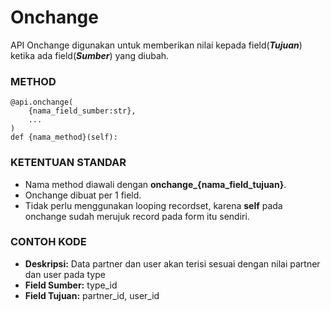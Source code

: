 # Onchange

API Onchange digunakan untuk memberikan nilai kepada field(***Tujuan***) ketika ada field(***Sumber***) yang diubah.

### METHOD

```
@api.onchange(
    {nama_field_sumber:str},
    ...
)
def {nama_method}(self):
```

### KETENTUAN STANDAR

* Nama method diawali dengan **onchange_{nama_field_tujuan}**.
* Onchange dibuat per 1 field.
* Tidak perlu menggunakan looping recordset, karena **self** pada onchange sudah merujuk record pada form itu sendiri.

<script
  type="text/javascript"
  src="https://cdn.jsdelivr.net/npm/gist-embed@1.0.4/dist/gist-embed.min.js"
></script>

### CONTOH KODE

* **Deskripsi:** Data partner dan user akan terisi sesuai dengan nilai partner dan user pada type
* **Field Sumber:** type_id
* **Field Tujuan:** partner_id, user_id <br/>

<code data-gist-id="f54c6631f28b84a2b94a2fa143890c82"></code>
